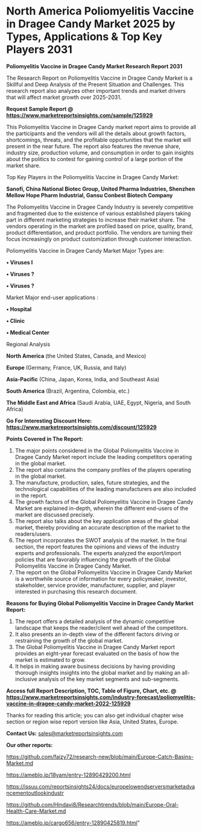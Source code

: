 # North America Poliomyelitis Vaccine in Dragee Candy Market 2025 by Types, Applications & Top Key Players 2031

<strong>Poliomyelitis Vaccine in Dragee Candy Market Research Report 2031</strong>

The Research Report on Poliomyelitis Vaccine in Dragee Candy Market is a Skillful and Deep Analysis of the Present Situation and Challenges. This research report also analyzes other important trends and market drivers that will affect market growth over 2025-2031.

<strong>Request Sample Report @ <a href=https://www.marketreportsinsights.com/sample/125929>https://www.marketreportsinsights.com/sample/125929</a></strong>

This Poliomyelitis Vaccine in Dragee Candy market report aims to provide all the participants and the vendors will all the details about growth factors, shortcomings, threats, and the profitable opportunities that the market will present in the near future. The report also features the revenue share, industry size, production volume, and consumption in order to gain insights about the politics to contest for gaining control of a large portion of the market share.

Top Key Players in the Poliomyelitis Vaccine in Dragee Candy Market:

<strong>Sanofi, China National Biotec Group, United Pharma Industries, Shenzhen Mellow Hope Pharm Industrial, Gansu Conbest Biotech Company</strong>

The Poliomyelitis Vaccine in Dragee Candy Industry is severely competitive and fragmented due to the existence of various established players taking part in different marketing strategies to increase their market share. The vendors operating in the market are profiled based on price, quality, brand, product differentiation, and product portfolio. The vendors are turning their focus increasingly on product customization through customer interaction.

Poliomyelitis Vaccine in Dragee Candy Market Major Types are:

<strong>• Viruses I

• Viruses ?

• Viruses ?</strong>

Market Major end-user applications :

<strong>• Hospital

• Clinic

• Medical Center</strong>

Regional Analysis

</u><strong><b>North America</b></strong> (the United States, Canada, and Mexico)

<strong><b>Europe </b></strong>(Germany, France, UK, Russia, and Italy)

<strong><b>Asia-Pacific</b></strong> (China, Japan, Korea, India, and Southeast Asia)

<strong><b>South America</b></strong> (Brazil, Argentina, Colombia, etc.)

<strong><b>The Middle East and Africa</b></strong> (Saudi Arabia, UAE, Egypt, Nigeria, and South Africa)

<strong>Go For Interesting Discount Here: <a href=https://www.marketreportsinsights.com/discount/125929>https://www.marketreportsinsights.com/discount/125929</a></strong>

<strong>Points Covered in The Report:</strong>
<ol>
  <li>The major points considered in the Global Poliomyelitis Vaccine in Dragee Candy Market report include the leading competitors operating in the global market.</li>
  <li>The report also contains the company profiles of the players operating in the global market.</li>
  <li>The manufacture, production, sales, future strategies, and the technological capabilities of the leading manufacturers are also included in the report.</li>
  <li>The growth factors of the Global Poliomyelitis Vaccine in Dragee Candy Market are explained in-depth, wherein the different end-users of the market are discussed precisely.</li>
  <li>The report also talks about the key application areas of the global market, thereby providing an accurate description of the market to the readers/users.</li>
  <li>The report incorporates the SWOT analysis of the market. In the final section, the report features the opinions and views of the industry experts and professionals. The experts analyzed the export/import policies that are favorably influencing the growth of the Global Poliomyelitis Vaccine in Dragee Candy Market.</li>
  <li>The report on the Global Poliomyelitis Vaccine in Dragee Candy Market is a worthwhile source of information for every policymaker, investor, stakeholder, service provider, manufacturer, supplier, and player interested in purchasing this research document.</li>
</ol>
<strong>Reasons for Buying Global Poliomyelitis Vaccine in Dragee Candy Market Report:</strong>

<ol>
  <li>The report offers a detailed analysis of the dynamic competitive landscape that keeps the reader/client well ahead of the competitors.</li>
  <li>It also presents an in-depth view of the different factors driving or restraining the growth of the global market.</li>
  <li>The Global Poliomyelitis Vaccine in Dragee Candy Market report provides an eight-year forecast evaluated on the basis of how the market is estimated to grow.</li>
  <li>It helps in making aware business decisions by having providing thorough insights insights into the global market and by making an all-inclusive analysis of the key market segments and sub-segments.</li>
</ol>
<strong>Access full Report Description, TOC, Table of Figure, Chart, etc. @ <a href=https://www.marketreportsinsights.com/industry-forecast/poliomyelitis-vaccine-in-dragee-candy-market-2022-125929>https://www.marketreportsinsights.com/industry-forecast/poliomyelitis-vaccine-in-dragee-candy-market-2022-125929</a></strong>


Thanks for reading this article; you can also get individual chapter wise section or region wise report version like Asia, United States, Europe.

<strong>Contact Us:</strong>
sales@marketreportsinsights.com

<strong>Our other reports:</strong>

<a href=https://github.com/faizy72/research-new/blob/main/Europe-Catch-Basins-Market.md>https://github.com/faizy72/research-new/blob/main/Europe-Catch-Basins-Market.md</a>

<a href=https://ameblo.jp/18yam/entry-12890429200.html>https://ameblo.jp/18yam/entry-12890429200.html</a>

<a href=https://issuu.com/reportsinsights24/docs/europelowendserversmarketadvancementoutlookindustr>https://issuu.com/reportsinsights24/docs/europelowendserversmarketadvancementoutlookindustr</a>

<a href=https://github.com/Hindavi8/Researchtrends/blob/main/Europe-Oral-Health-Care-Market.md>https://github.com/Hindavi8/Researchtrends/blob/main/Europe-Oral-Health-Care-Market.md</a>

<a href=https://ameblo.jp/cargo656/entry-12890425819.html>https://ameblo.jp/cargo656/entry-12890425819.html</a>"
